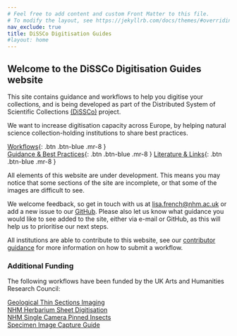 ```yaml
---
# Feel free to add content and custom Front Matter to this file.
# To modify the layout, see https://jekyllrb.com/docs/themes/#overriding-theme-defaults
nav_exclude: true
title: DiSSCo Digitisation Guides
#layout: home
---
```

## Welcome to the DiSSCo Digitisation Guides website

This site contains guidance and workflows to help you digitise your collections, and is being developed as part of the Distributed System of Scientific Collections [(DiSSCo)](https://dissco.eu) project.

We want to increase digitisation capacity across Europe, by helping natural science collection-holding institutions to share best practices.

[Workflows](/CollectionType.html){: .btn .btn-blue .mr-8 }  											
[Guidance & Best Practices](/BestPractice.html){: .btn .btn-blue .mr-8 }
[Literature & Links](/Literature/Literature.html){: .btn .btn-blue .mr-8 }

All elements of this website are under development. This means you may notice that some sections of the site are incomplete, or that some of the images are difficult to see. 

We welcome feedback, so get in touch with us at lisa.french@nhm.ac.uk or add a new issue to our [GitHub](https://github.com/DiSSCo/dissco.github.io/issues). Please also let us know what guidance you would like to see added to the site, either via e-mail or GitHub, as this will help us to prioritise our next steps.

All institutions are able to contribute to this website, see our [contributor guidance](https://dissco.github.io/Guidance/ContributorGuidance.html) for more information on how to submit a workflow. 

### Additional Funding

The following workflows have been funded by the UK Arts and Humanities Research Council:

[Geological Thin Sections Imaging](/Geological/thin_sections.html)\
[NHM Herbarium Sheet Digitisation](/HerbariumSheets/NHMHerbariumSheetDigitisationWorkflow.html)\
[NHM Single Camera Pinned Insects](/PinnedInsect/NHM%20single%20camera%20pinned%20insects.html)\
[Specimen Image Capture Guide](/SpecimenImageCapture/SpecimenImageCapture.html)
